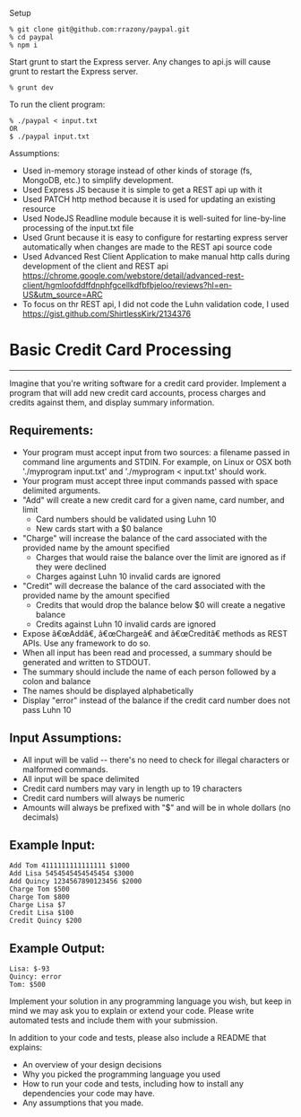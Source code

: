 Setup
```
% git clone git@github.com:rrazony/paypal.git
% cd paypal
% npm i
```
Start grunt to start the Express server.  Any changes to api.js will
cause grunt to restart the Express server.
```
% grunt dev
```

To run the client program:
```
% ./paypal < input.txt
OR
$ ./paypal input.txt
```

Assumptions:
- Used in-memory storage instead of other kinds of storage (fs, MongoDB, etc.) to 
  simplify development.
- Used Express JS because it is simple to get a REST api up with it
- Used PATCH http method because it is used for updating an existing resource
- Used NodeJS Readline module because it is well-suited for line-by-line processing
  of the input.txt file
- Used Grunt because it is easy to configure for restarting express server automatically
  when changes are made to the REST api source code
- Used Advanced Rest Client Application to make manual http calls during development of the client and REST api
  https://chrome.google.com/webstore/detail/advanced-rest-client/hgmloofddffdnphfgcellkdfbfbjeloo/reviews?hl=en-US&utm_source=ARC
- To focus on thr REST api, I did not code the Luhn validation code, I used https://gist.github.com/ShirtlessKirk/2134376

# Basic Credit Card Processing
-----

Imagine that you're writing software for a credit card provider.  Implement a
program that will add new credit card accounts, process charges and credits
against them, and display summary information.

## Requirements:

- Your program must accept input from two sources: a filename passed in
  command line arguments and STDIN. For example, on Linux or OSX both
  './myprogram input.txt' and './myprogram < input.txt' should work.
- Your program must accept three input commands passed with space delimited
  arguments.
- "Add" will create a new credit card for a given name, card number, and limit
   - Card numbers should be validated using Luhn 10
   - New cards start with a $0 balance
- "Charge" will increase the balance of the card associated with the provided
  name by the amount specified
   - Charges that would raise the balance over the limit are ignored as if they
     were declined
   - Charges against Luhn 10 invalid cards are ignored
- "Credit" will decrease the balance of the card associated with the provided
  name by the amount specified
   - Credits that would drop the balance below $0 will create a negative balance
   - Credits against Luhn 10 invalid cards are ignored
- Expose â€œAddâ€, â€œChargeâ€ and â€œCreditâ€ methods as REST APIs. Use any framework to do so.
- When all input has been read and processed, a summary should be generated and
  written to STDOUT.
- The summary should include the name of each person followed by a colon and
  balance
- The names should be displayed alphabetically
- Display "error" instead of the balance if the credit card number does not pass
  Luhn 10

## Input Assumptions:

- All input will be valid -- there's no need to check for illegal characters
  or malformed commands.
- All input will be space delimited
- Credit card numbers may vary in length up to 19 characters
- Credit card numbers will always be numeric
- Amounts will always be prefixed with "$" and will be in whole dollars (no
  decimals)

## Example Input:

```
Add Tom 4111111111111111 $1000
Add Lisa 5454545454545454 $3000
Add Quincy 1234567890123456 $2000
Charge Tom $500
Charge Tom $800
Charge Lisa $7
Credit Lisa $100
Credit Quincy $200
```

## Example Output:

```
Lisa: $-93
Quincy: error
Tom: $500
```

Implement your solution in any programming language you wish, but keep in mind
we may ask you to explain or extend your code.  Please write automated tests
and include them with your submission.

In addition to your code and tests, please also include a README that explains:

- An overview of your design decisions
- Why you picked the programming language you used
- How to run your code and tests, including how to install any dependencies
  your code may have.
- Any assumptions that you made.
